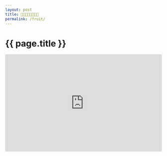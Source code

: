 ```yaml
---
layout: post
title: 🔪🍎🍊🍋🍌🍐🍍🍴 
permalink: /fruit/
---
```


# {{ page.title }}

<style> 
.video-container {
        position: relative;
        padding-bottom: 56.25%;
        padding-top: 30px; height: 0; overflow: hidden;
}
 
 .video-container iframe,
 .video-container object,
 .video-container embed {
        position: absolute;
        top: 0;
        left: 0;
        width: 100%;
        height: 100%;
 }
</style>

<div class="video-container">
<iframe src="https://www.youtube.com/embed/Km06ppuuSrQ" frameborder="0" width="560" height="315" allowfullscreen></iframe>
</div>
